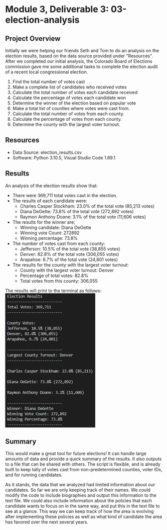 # Module 3, Deliverable 3: 03-election-analysis

## Project Overview
Initially we were helping our friends Seth and Tom to do an analysis on the election results, based on the data source provided under "Resources". After we completed our initial analysis, the Colorado Board of Elections commission gave me some additional tasks to complete the election audit of a recent local congressional election. 

1. Find the total number of votes cast
2. Make a complete list of candidates who received votes
3. Calculate the total number of votes each candidate received
4. Calculate the percentage of votes each candidate won
5. Determine the winner of the election based on popular vote
6. Make a total list of counties where votes were cast from.
7. Calculate the total number of votes from each county.
8. Calculate the percentage of votes from each county.
9. Determine the county with the largest voter turnout.

## Resources
- Data Source: election_results.csv
- Software: Python 3.10.5, Visual Studio Code 1.69.1

## Results
An analysis of the election results show that:
- There were 369,711 total votes cast in the election.
- The results of each candidate were:
    - Charles Casper Stockham: 23.0% of the total vote (85,213 votes)
    - Diana DeGette: 73.8% of the total vote (272,892 votes)
    - Raymon Anthony Doane: 3.1% of the total vote (11,606 votes)
- The results for the winner are:
    - Winning candidate: Diana DeGette
    - Winning vote Count: 272892
    - Winning percentage: 73.8%
- The number of votes cast from each county:
    - Jefferson: 10.5% of the total vote (38,855 votes)
    - Denver: 82.8% of the total vote (306,055 votes)
    - Arapahoe: 6.7% of the total vote (24,801 votes)
- The results for the county with the largest voter turnout:
    - County with the largest voter turnout: Denver
    - Percentage of total votes: 82.8%
    - Total votes from this county: 306,055

The results will print to the terminal as follows:
![Election Results: Terminal Print](https://github.com/etdirksen/03-election-analysis/blob/main/Resources/election_terminal_print.png)

## Summary
This would make a great tool for future elections! It can handle large amounts of data and provide a quick summary of the results. It also outputs to a file that can be shared with others. The script is flexible, and is already built to keep tally of votes cast from non-predetermined counties, voter IDs, and for running candidates.

As it stands, the data that we analyzed had limited information about our candidates. So far we are only keeping track of their names. We could modify the code to include biographies and output this information to the text file. We could also include information about the policies that each candidate wants to focus on in the same way, and put this in the text file to see at a glance. This way we can keep track of how the area is evolving after implementing these policies as well as what kind of candidate the area has favored over the next several years.
